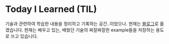 # Today I Learned (TIL)

기술과 관련하여 학습한 내용을 정리하고 기록하는 공간..이었으나. 현재는 [블로그](http://jhleed.tistory.com/)로 옮겼습니다.
현재는 배우고 있는, 배웠던 기술의 짜잘짜잘한 example들을 저장하는 용도로 쓰고 있습니다.
